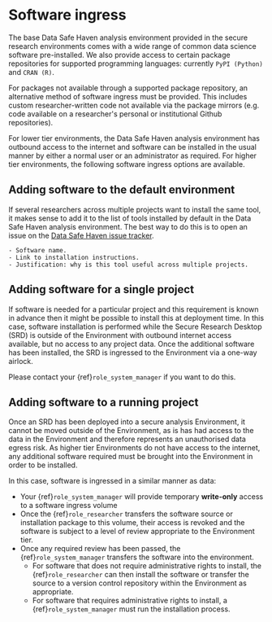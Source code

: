 # Software ingress

The base Data Safe Haven analysis environment provided in the secure research environments comes with a wide range of common data science software pre-installed.
We also provide access to certain package repositories for supported programming languages: currently `PyPI (Python)` and `CRAN (R)`.

For packages not available through a supported package repository, an alternative method of software ingress must be provided.
This includes custom researcher-written code not available via the package mirrors (e.g. code available on a researcher's personal or institutional Github repositories).

For lower tier environments, the Data Safe Haven analysis environment has outbound access to the internet and software can be installed in the usual manner by either a normal user or an administrator as required.
For higher tier environments, the following software ingress options are available.

## Adding software to the default environment

If several researchers across multiple projects want to install the same tool, it makes sense to add it to the list of tools installed by default in the Data Safe Haven analysis environment.
The best way to do this is to open an issue on the [Data Safe Haven issue tracker](https://github.com/alan-turing-institute/data-safe-haven/issues).

```{admonition} Include this information in your issue
- Software name.
- Link to installation instructions.
- Justification: why is this tool useful across multiple projects.
```

## Adding software for a single project

If software is needed for a particular project and this requirement is known in advance then it might be possible to install this at deployment time.
In this case, software installation is performed while the Secure Research Desktop (SRD) is outside of the Environment with outbound internet access available, but no access to any project data.
Once the additional software has been installed, the SRD is ingressed to the Environment via a one-way airlock.

Please contact your {ref}`role_system_manager` if you want to do this.

## Adding software to a running project

Once an SRD has been deployed into a secure analysis Environment, it cannot be moved outside of the Environment, as is has had access to the data in the Environment and therefore represents an unauthorised data egress risk.
As higher tier Environments do not have access to the internet, any additional software required must be brought into the Environment in order to be installed.

In this case, software is ingressed in a similar manner as data:

- Your {ref}`role_system_manager` will provide temporary **write-only** access to a software ingress volume
- Once the {ref}`role_researcher` transfers the software source or installation package to this volume, their access is revoked and the software is subject to a level of review appropriate to the Environment tier.
- Once any required review has been passed, the {ref}`role_system_manager` transfers the software into the environment.
  - For software that does not require administrative rights to install, the {ref}`role_researcher` can then install the software or transfer the source to a version control repository within the Environment as appropriate.
  - For software that requires administrative rights to install, a {ref}`role_system_manager` must run the installation process.
